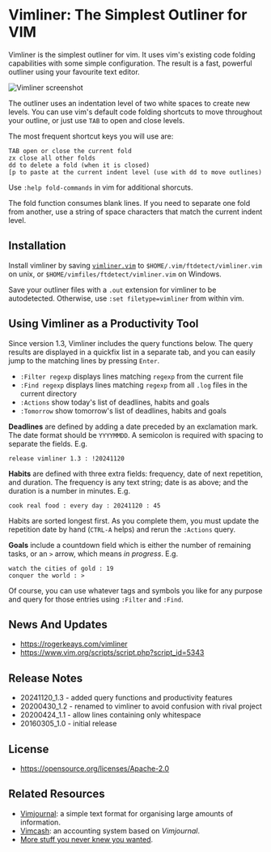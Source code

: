 # Vimliner: The Simplest Outliner for VIM

Vimliner is the simplest outliner for vim. It uses vim's existing code 
folding capabilities with some simple configuration. The result is a fast,
powerful outliner using your favourite text editor.

![Vimliner screenshot](https://rogerkeays.com/ox/webcore/attachments/27730/vimliner-the-simplest-outliner-for-vim-screenshot.png?width=600&height=350)

The outliner uses an indentation level of two white spaces to create
new levels. You can use vim's default code folding shortcuts to move
throughout your outline, or just use `TAB` to open and close levels.
 
The most frequent shortcut keys you will use are:

    TAB open or close the current fold
    zx close all other folds  
    dd to delete a fold (when it is closed)
    [p to paste at the current indent level (use with dd to move outlines)

Use `:help fold-commands` in vim for additional shorcuts.

The fold function consumes blank lines. If you need to separate one
fold from another, use a string of space characters that match the
current indent level.

## Installation

Install vimliner by saving [`vimliner.vim`][1] to
`$HOME/.vim/ftdetect/vimliner.vim` on unix, or
`$HOME/vimfiles/ftdetect/vimliner.vim` on Windows.

[1]: https://raw.githubusercontent.com/rogerkeays/vimliner/refs/heads/master/vimliner.vim

Save your outliner files with a `.out` extension for vimliner to be
autodetected. Otherwise, use `:set filetype=vimliner` from within vim.

## Using Vimliner as a Productivity Tool

Since version 1.3, Vimliner includes the query functions below. The query
results are displayed in a quickfix list in a separate tab, and you can easily
jump to the matching lines by pressing `Enter`.

 - `:Filter regexp` displays lines matching `regexp` from the current file
 - `:Find regexp` displays lines matching `regexp` from all `.log` files in
                    the current directory
 - `:Actions` show today's list of deadlines, habits and goals
 - `:Tomorrow` show tomorrow's list of deadlines, habits and goals

**Deadlines** are defined by adding a date preceded by an exclamation mark. The
date format should be `YYYYMMDD`. A semicolon is required with spacing to
separate the fields. E.g.

    release vimliner 1.3 : !20241120

**Habits** are defined with three extra fields: frequency, date of next
repetition, and duration. The frequency is any text string; date is as above;
and the duration is a number in minutes. E.g.

    cook real food : every day : 20241120 : 45

Habits are sorted longest first. As you complete them, you must update the
repetition date by hand (`CTRL-A` helps) and rerun the `:Actions` query.

**Goals** include a countdown field which is either the number of remaining
tasks, or an `>` arrow, which means *in progress*. E.g.

    watch the cities of gold : 19
    conquer the world : >

Of course, you can use whatever tags and symbols you like for any purpose and
query for those entries using `:Filter` and `:Find`.

## News And Updates

 - https://rogerkeays.com/vimliner
 - https://www.vim.org/scripts/script.php?script_id=5343

## Release Notes

 - 20241120_1.3 - added query functions and productivity features
 - 20200430_1.2 - renamed to vimliner to avoid confusion with rival project
 - 20200424_1.1 - allow lines containing only whitespace
 - 20160305_1.0 - initial release

## License

 - https://opensource.org/licenses/Apache-2.0

## Related Resources

  * [Vimjournal](https://github.com/rogerkeays/vimjournal): a simple text format for organising large amounts of information.
  * [Vimcash](https://github.com/rogerkeays/vimcash): an accounting system based on *Vimjournal*.
  * [More stuff you never knew you wanted](https://rogerkeays.com).

